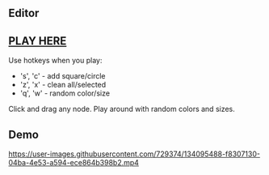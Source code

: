## Editor 

## [PLAY HERE](https://tchief.github.io/editor/)

Use hotkeys when you play:
- 's', 'c' - add square/circle
- 'z', 'x' - clean all/selected
- 'q', 'w' - random color/size

Click and drag any node.
Play around with random colors and sizes.

## Demo
https://user-images.githubusercontent.com/729374/134095488-f8307130-04ba-4e53-a594-ece864b398b2.mp4
